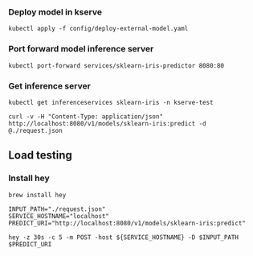 ### Deploy model in kserve

```shell
kubectl apply -f config/deploy-external-model.yaml
```

### Port forward model inference server
```
kubectl port-forward services/sklearn-iris-predictor 8080:80
```

### Get inference server
```
kubectl get inferenceservices sklearn-iris -n kserve-test
```


```
curl -v -H "Content-Type: application/json" http://localhost:8080/v1/models/sklearn-iris:predict -d @./request.json
```


## Load testing

### Install hey
```
brew install hey
```

```shell
INPUT_PATH="./request.json"    
SERVICE_HOSTNAME="localhost"
PREDICT_URI="http://localhost:8080/v1/models/sklearn-iris:predict"

hey -z 30s -c 5 -m POST -host ${SERVICE_HOSTNAME} -D $INPUT_PATH $PREDICT_URI

```